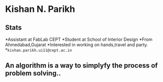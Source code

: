 # Kishan N. Parikh


## Stats

*Assistant at FabLab CEPT
*Student at School of Interior Design
*From Ahmedabad,Gujarat
*Interested in working on hands,travel and party.
*```kishan.parikh.ui11@cept.ac.in```

## An algorithm is a way to simplyfy the process of problem solving..

##